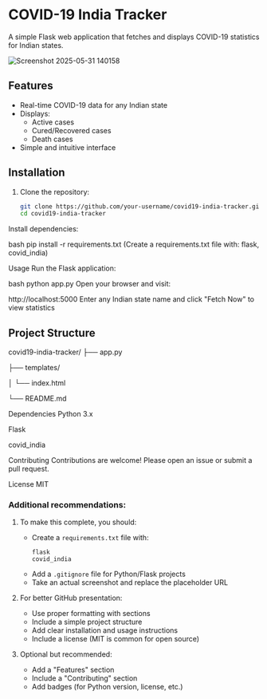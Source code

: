 # COVID-19 India Tracker

A simple Flask web application that fetches and displays COVID-19 statistics for Indian states.

![Screenshot 2025-05-31 140158](https://github.com/user-attachments/assets/4769f530-6808-4a1a-b490-74b011b7514c)

## Features

- Real-time COVID-19 data for any Indian state
- Displays:
  - Active cases
  - Cured/Recovered cases
  - Death cases
- Simple and intuitive interface 

## Installation

1. Clone the repository:
   ```bash
   git clone https://github.com/your-username/covid19-india-tracker.git
   cd covid19-india-tracker
Install dependencies:

bash
pip install -r requirements.txt
(Create a requirements.txt file with: flask, covid_india)

Usage
Run the Flask application:

bash
python app.py
Open your browser and visit:

http://localhost:5000
Enter any Indian state name and click "Fetch Now" to view statistics

## Project Structure
covid19-india-tracker/
├── app.py              

├── templates/

│   └── index.html       

└── README.md         

Dependencies
Python 3.x

Flask

covid_india

Contributing
Contributions are welcome! Please open an issue or submit a pull request.

License
MIT


### Additional recommendations:

1. To make this complete, you should:
   - Create a `requirements.txt` file with:
     ```
     flask
     covid_india
     ```
   - Add a `.gitignore` file for Python/Flask projects
   - Take an actual screenshot and replace the placeholder URL

2. For better GitHub presentation:
   - Use proper formatting with sections
   - Include a simple project structure
   - Add clear installation and usage instructions
   - Include a license (MIT is common for open source)

3. Optional but recommended:
   - Add a "Features" section
   - Include a "Contributing" section
   - Add badges (for Python version, license, etc.)

